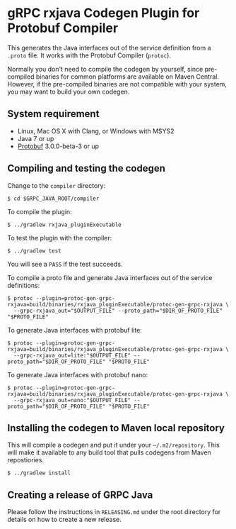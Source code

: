 gRPC rxjava Codegen Plugin for Protobuf Compiler
==============================================

This generates the Java interfaces out of the service definition from a
`.proto` file. It works with the Protobuf Compiler (``protoc``).

Normally you don't need to compile the codegen by yourself, since pre-compiled
binaries for common platforms are available on Maven Central. However, if the
pre-compiled binaries are not compatible with your system, you may want to
build your own codegen.

## System requirement

* Linux, Mac OS X with Clang, or Windows with MSYS2
* Java 7 or up
* [Protobuf](https://github.com/google/protobuf) 3.0.0-beta-3 or up

## Compiling and testing the codegen
Change to the `compiler` directory:
```
$ cd $GRPC_JAVA_ROOT/compiler
```

To compile the plugin:
```
$ ../gradlew rxjava_pluginExecutable
```

To test the plugin with the compiler:
```
$ ../gradlew test
```
You will see a `PASS` if the test succeeds.

To compile a proto file and generate Java interfaces out of the service definitions:
```
$ protoc --plugin=protoc-gen-grpc-rxjava=build/binaries/rxjava_pluginExecutable/protoc-gen-grpc-rxjava \
  --grpc-rxjava_out="$OUTPUT_FILE" --proto_path="$DIR_OF_PROTO_FILE" "$PROTO_FILE"
```
To generate Java interfaces with protobuf lite:
```
$ protoc --plugin=protoc-gen-grpc-rxjava=build/binaries/rxjava_pluginExecutable/protoc-gen-grpc-rxjava \
  --grpc-rxjava_out=lite:"$OUTPUT_FILE" --proto_path="$DIR_OF_PROTO_FILE" "$PROTO_FILE"
```
To generate Java interfaces with protobuf nano:
```
$ protoc --plugin=protoc-gen-grpc-rxjava=build/binaries/rxjava_pluginExecutable/protoc-gen-grpc-rxjava \
  --grpc-rxjava_out=nano:"$OUTPUT_FILE" --proto_path="$DIR_OF_PROTO_FILE" "$PROTO_FILE"
```

## Installing the codegen to Maven local repository
This will compile a codegen and put it under your ``~/.m2/repository``. This
will make it available to any build tool that pulls codegens from Maven
repostiories.
```
$ ../gradlew install
```

## Creating a release of GRPC Java
Please follow the instructions in ``RELEASING.md`` under the root directory for
details on how to create a new release.
